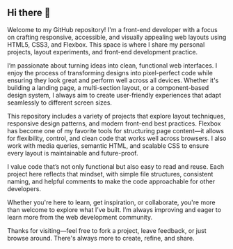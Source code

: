 ## Hi there 👋

Welcome to my GitHub repository! I'm a front-end developer with a focus on crafting responsive, accessible, and visually appealing web layouts using HTML5, CSS3, and Flexbox. This space is where I share my personal projects, layout experiments, and front-end development practice.

I’m passionate about turning ideas into clean, functional web interfaces. I enjoy the process of transforming designs into pixel-perfect code while ensuring they look great and perform well across all devices. Whether it's building a landing page, a multi-section layout, or a component-based design system, I always aim to create user-friendly experiences that adapt seamlessly to different screen sizes.

This repository includes a variety of projects that explore layout techniques, responsive design patterns, and modern front-end best practices. Flexbox has become one of my favorite tools for structuring page content—it allows for flexibility, control, and clean code that works well across browsers. I also work with media queries, semantic HTML, and scalable CSS to ensure every layout is maintainable and future-proof.

I value code that’s not only functional but also easy to read and reuse. Each project here reflects that mindset, with simple file structures, consistent naming, and helpful comments to make the code approachable for other developers.

Whether you're here to learn, get inspiration, or collaborate, you're more than welcome to explore what I’ve built. I’m always improving and eager to learn more from the web development community.

Thanks for visiting—feel free to fork a project, leave feedback, or just browse around. There's always more to create, refine, and share.


